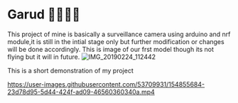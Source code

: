 # Garud :eagle::eagle::eagle::eagle:
This project of mine is basically a surveillance camera using arduino and nrf module,it is still in the intial stage only but further modification or changes will be done accordingly.
This is image of our frst model though its not flying but it will in future.
 ![IMG_20190224_112442](https://user-images.githubusercontent.com/53709931/154854780-387e0963-dbc0-4dd9-a7eb-bb3a1e6b2f43.jpg)

This is a short demonstration of my project 

https://user-images.githubusercontent.com/53709931/154855684-23d78d95-5d44-424f-ad09-46560360340a.mp4
